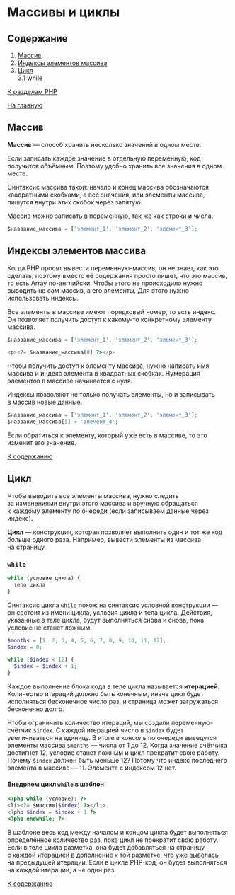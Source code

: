 # Массивы и циклы

## Содержание

1. [Массив](#массив)
2. [Индексы элементов массива](#индексы-элементов-массива)
3. [Цикл](#цикл)  
   3.1 [while](#while)

[К разделам PHP](https://github.com/Holiden/Library/blob/master/sections/php/README.md)

[На главную](https://github.com/Holiden/Library/blob/master/README.md)

## Массив

**Массив** — способ хранить несколько значений в одном месте.

Если записать каждое значение в отдельную переменную, код получится объёмным. Поэтому удобно хранить все значения в одном месте.

Синтаксис массива такой: начало и конец массива обозначаются квадратными скобками, а все значения, или элементы массива, пишутся внутри этих скобок через запятую.

Массив можно записать в переменную, так же как строки и числа.

```php
$название_массива = ['элемент_1', 'элемент_2', 'элемент_3'];
```

## Индексы элементов массива

Когда PHP просят вывести переменную-массив, он не знает, как это сделать, поэтому вместо её содержания просто пишет, что это массив, то есть Array по-английски. Чтобы этого не происходило нужно выводить не сам массив, а его элементы. Для этого нужно использовать индексы.

Все элементы в массиве имеют порядковый номер, то есть индекс. Он позволяет получить доступ к какому-то конкретному элементу массива.

```php
$название_массива = ['элемент_1', 'элемент_2', 'элемент_3'];
```

```php
<p><?= $название_массива[0] ?></p>
```

Чтобы получить доступ к элементу массива, нужно написать имя массива и индекс элемента в квадратных скобках. Нумерация элементов в массиве начинается с нуля.

Индексы позволяют не только получать элементы, но и записывать в массив новые данные.

```php
$название_массива = ['элемент_1', 'элемент_2', 'элемент_3'];
$название_массива[3] = 'элемент_4';
```

Если обратиться к элементу, который уже есть в массиве, то это изменит его значение.

[К содержанию](#содержание)

## Цикл

Чтобы выводить все элементы массива, нужно следить за изменениями внутри этого массива и вручную обращаться к каждому элементу по очереди (если записываем данные через индекс).

**Цикл** — конструкция, которая позволяет выполнить один и тот же код больше одного раза. Например, вывести элементы из массива на страницу.

### `while`

```php
while (условие цикла) {
  тело цикла
}
```

Синтаксис цикла `while` похож на синтаксис условной конструкции — он состоит из имени цикла, условия цикла и тела цикла. Действия, указанные в теле цикла, будут выполняться снова и снова, пока условие не станет ложным.

```php
$months = [1, 2, 3, 4, 5, 6, 7, 8, 9, 10, 11, 12];
$index = 0;

while ($index < 12) {
  $index = $index + 1;
}
```

Каждое выполнение блока кода в теле цикла называется **итерацией**. Количество итераций должно быть конечным, иначе цикл будет исполняться бесконечное число раз, и страница может загружаться бесконечно долго.

Чтобы ограничить количество итераций, мы создали переменную-счётчик `$index`. С каждой итерацией число в `$index` будет увеличиваться на единицу. В итоге в консоль по очереди выведутся элементы массива `$months` — числа от 1 до 12. Когда значение счётчика достигнет 12, условие станет ложным и цикл прекратит свою работу. Почему `$index` должен быть меньше 12? Потому что индекс последнего элемента в массиве — 11. Элемента с индексом 12 нет.

#### Внедряем цикл `while` в шаблон

```php
<?php while (условие): ?>
<li><?= $массив[$index] ?></li>
<?php $index = $index + 1 ?>
<?php endwhile; ?>
```

В шаблоне весь код между началом и концом цикла будет выполняться определённое количество раз, пока цикл не прекратит свою работу. Если в теле цикла разметка, она будет добавляться на страницу с каждой итерацией в дополнение к той разметке, что уже вывелась на предыдущей итерации. Если в цикле PHP-код, он будет выполняться на каждой итерации, а не один раз.

[К содержанию](#содержание)
